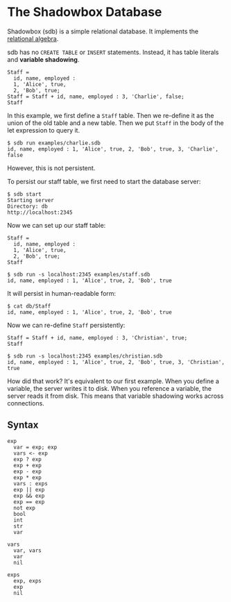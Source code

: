 # The Shadowbox Database

Shadowbox (sdb) is a simple relational database. It implements the [relational algebra](https://en.wikipedia.org/wiki/Relational_algebra#Introduction).

sdb has no `CREATE TABLE` or `INSERT` statements. Instead, it has table literals and **variable shadowing**.

```
Staff =
  id, name, employed :
  1, 'Alice', true,
  2, 'Bob', true;
Staff = Staff + id, name, employed : 3, 'Charlie', false;
Staff
```

In this example, we first define a `Staff` table. Then we re-define it as the union of the old table and a new table. Then we put `Staff` in the body of the let expression to query it.

```
$ sdb run examples/charlie.sdb
id, name, employed : 1, 'Alice', true, 2, 'Bob', true, 3, 'Charlie', false
```

However, this is not persistent.

To persist our staff table, we first need to start the database server:

```
$ sdb start
Starting server
Directory: db
http://localhost:2345
```

Now we can set up our staff table:

```
Staff =
  id, name, employed :
  1, 'Alice', true,
  2, 'Bob', true;
Staff
```

```
$ sdb run -s localhost:2345 examples/staff.sdb
id, name, employed : 1, 'Alice', true, 2, 'Bob', true
```

It will persist in human-readable form:

```
$ cat db/Staff 
id, name, employed : 1, 'Alice', true, 2, 'Bob', true
```

Now we can re-define `Staff` persistently:

```
Staff = Staff + id, name, employed : 3, 'Christian', true;
Staff
```

```
$ sdb run -s localhost:2345 examples/christian.sdb 
id, name, employed : 1, 'Alice', true, 2, 'Bob', true, 3, 'Christian', true
```

How did that work? It's equivalent to our first example. When you define a variable, the server writes it to disk. When you reference a variable, the server reads it from disk. This means that variable shadowing works across connections.

## Syntax

```
exp
  var = exp; exp
  vars <- exp
  exp ? exp
  exp + exp
  exp - exp
  exp * exp
  vars : exps
  exp || exp
  exp && exp
  exp == exp
  not exp
  bool
  int
  str
  var

vars
  var, vars
  var
  nil

exps
  exp, exps
  exp
  nil
```
